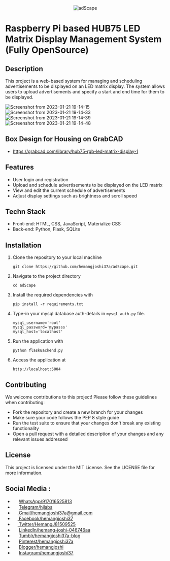 <div style="text-align: center;">
  <img src="https://user-images.githubusercontent.com/12392345/212064058-e2148742-e834-469b-b75d-0a858497a308.jpeg" alt="adScape">
</div>


# Raspberry Pi based HUB75 LED Matrix Display Management System (Fully OpenSource)


## Description
This project is a web-based system for managing and scheduling advertisements to be displayed on an LED matrix display. The system allows users to upload advertisements and specify a start and end time for them to be displayed.

![Screenshot from 2023-01-21 19-14-15](https://user-images.githubusercontent.com/12392345/213869822-651b35ae-0d92-4c33-822c-519db5fcde3a.png)
![Screenshot from 2023-01-21 19-14-33](https://user-images.githubusercontent.com/12392345/213869820-0d9ef50d-c146-45c8-94ce-8e5f9a1e0d90.png)
![Screenshot from 2023-01-21 19-14-39](https://user-images.githubusercontent.com/12392345/213869819-ec63516b-4376-494a-a6d9-65c8469a342d.png)
![Screenshot from 2023-01-21 19-14-48](https://user-images.githubusercontent.com/12392345/213869816-35d5bccc-6772-4f50-9ea8-e2ca4f1f0167.png)


## Box Design for Housing on GrabCAD
- https://grabcad.com/library/hub75-rgb-led-matrix-display-1

## Features
- User login and registration
- Upload and schedule advertisements to be displayed on the LED matrix
- View and edit the current schedule of advertisements
- Adjust display settings such as brightness and scroll speed

## Techn Stack
- Front-end: HTML, CSS, JavaScript, Materialize CSS
- Back-end: Python, Flask, SQLite

## Installation
1. Clone the repository to your local machine
   ```
   git clone https://github.com/hemangjoshi37a/adScape.git
   ```
2. Navigate to the project directory
   ```
   cd adScape
   ```
3. Install the required dependencies with 
   ```
   pip install -r requirements.txt
   ```
4. Type-in your mysql database auth-details in `mysql_auth.py` file.
   ```
   mysql_username='root'
   mysql_password='mypasss'
   mysql_host='localhost'
   ```
5. Run the application with 
   ```
   python flaskBackend.py
   ```
6. Access the application at 
   ```
   http://localhost:5004
   ```

## Contributing
We welcome contributions to this project! Please follow these guidelines when contributing:

- Fork the repository and create a new branch for your changes
- Make sure your code follows the PEP 8 style guide
- Run the test suite to ensure that your changes don't break any existing functionality
- Open a pull request with a detailed description of your changes and any relevant issues addressed

## License
This project is licensed under the MIT License. See the LICENSE file for more information.

## Social Media :
* <img src="https://raw.githubusercontent.com/bradvin/social-share-urls/master/images/logo-icons/whatsapp.jpg" width="15px;"/> [WhatsApp/917016525813](https://wa.me/917016525813)
* <img src="https://raw.githubusercontent.com/bradvin/social-share-urls/master/images/logo-icons/telegram.me.jpg" width="15px;"/> [Telegram/hjlabs](https://t.me/hjlabs)
* [<img src="https://raw.githubusercontent.com/bradvin/social-share-urls/master/images/logo-icons/email.jpg" width="15px;"/> Gmail/hemangjoshi37a@gmail.com](mailto:hemangjoshi37a@gmail.com)
* [<img src="https://raw.githubusercontent.com/bradvin/social-share-urls/master/images/logo-icons/facebook.jpg" width="15px;"/> Facebook/hemangjoshi37](https://www.facebook.com/hemangjoshi37/)
* [<img src="https://raw.githubusercontent.com/bradvin/social-share-urls/master/images/logo-icons/twitter.jpg" width="15px;"/> Twitter/HemangJ81509525](https://twitter.com/HemangJ81509525)
* <img src="https://raw.githubusercontent.com/bradvin/social-share-urls/master/images/logo-icons/linkedin.jpg" width="15px;"/> [LinkedIn/hemang-joshi-046746aa](https://www.linkedin.com/in/hemang-joshi-046746aa/)
* <img src="https://raw.githubusercontent.com/bradvin/social-share-urls/master/images/logo-icons/tumblr.jpg" width="15px;"/> [Tumblr/hemangjoshi37a-blog](https://www.tumblr.com/blog/hemangjoshi37a-blog)
* <img src="https://raw.githubusercontent.com/bradvin/social-share-urls/master/images/logo-icons/pinterest.jpg" width="15px;"/> [Pinterest/hemangjoshi37a](https://in.pinterest.com/hemangjoshi37a/)
* <img src="https://raw.githubusercontent.com/bradvin/social-share-urls/master/images/logo-icons/blogger.jpg" width="15px;"/> [Blogger/hemangjoshi](http://hemangjoshi.blogspot.com/)
* <img src="https://raw.githubusercontent.com/bradvin/social-share-urls/master/images/logo-icons/instapaper.jpg" width="15px;"/> [Instagram/hemangjoshi37](https://www.instagram.com/hemangjoshi37/)

